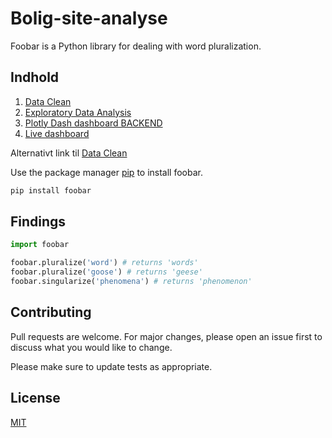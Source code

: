 # Bolig-site-analyse

Foobar is a Python library for dealing with word pluralization.

## Indhold

1. [Data Clean](https://github.com/MadsJC/Bolig-site-analyse/blob/master/PYTHON%20-%20Data%20Clean.ipynb)
2. [Exploratory Data Analysis](https://github.com/MadsJC/Bolig-site-analyse/blob/master/PYTHON%20-%20Data%20Clean.ipynb)
3. [Plotly Dash dashboard BACKEND](https://github.com/MadsJC/Bolig-site-analyse/blob/master/PYTHON%20-%20Data%20Clean.ipynb)
4. [Live dashboard](https://mc-livebolig.herokuapp.com/)

Alternativt link til [Data Clean](https://nbviewer.jupyter.org/github/MadsJC/Bolig-site-analyse/blob/master/PYTHON%20-%20Data%20Clean.ipynb)

Use the package manager [pip](https://pip.pypa.io/en/stable/) to install foobar.

```bash
pip install foobar
```

## Findings

```python
import foobar

foobar.pluralize('word') # returns 'words'
foobar.pluralize('goose') # returns 'geese'
foobar.singularize('phenomena') # returns 'phenomenon'
```

## Contributing
Pull requests are welcome. For major changes, please open an issue first to discuss what you would like to change.

Please make sure to update tests as appropriate.

## License
[MIT](https://choosealicense.com/licenses/mit/)
